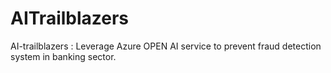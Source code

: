 # AITrailblazers
AI-trailblazers : Leverage Azure OPEN AI service to prevent fraud detection system in banking sector.
